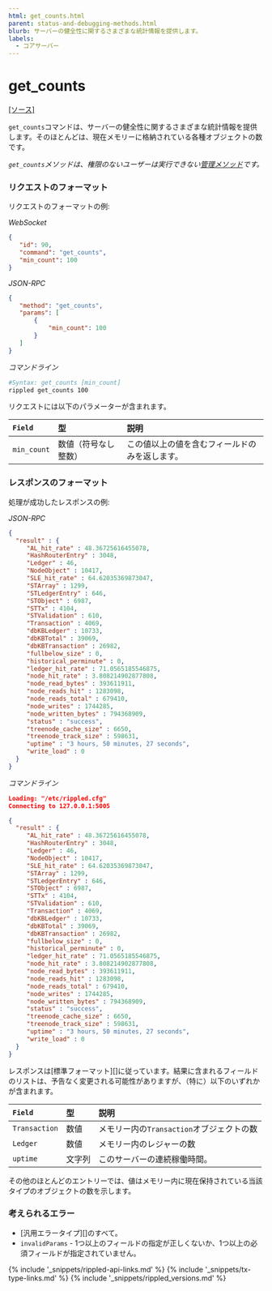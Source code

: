 ```yaml
---
html: get_counts.html
parent: status-and-debugging-methods.html
blurb: サーバーの健全性に関するさまざまな統計情報を提供します。
labels:
  - コアサーバー
---
```

# get_counts
[[ソース]](https://github.com/XRPLF/rippled/blob/c7118a183a660648aa88a3546a6b2c5bce858440/src/ripple/rpc/handlers/GetCounts.cpp "Source")

`get_counts`コマンドは、サーバーの健全性に関するさまざまな統計情報を提供します。そのほとんどは、現在メモリーに格納されている各種オブジェクトの数です。

_`get_counts`メソッドは、権限のないユーザーは実行できない[管理メソッド](admin-api-methods.html)です。_

### リクエストのフォーマット
リクエストのフォーマットの例:

<!-- MULTICODE_BLOCK_START -->

*WebSocket*

```json
{
   "id": 90,
   "command": "get_counts",
   "min_count": 100
}
```

*JSON-RPC*

```json
{
   "method": "get_counts",
   "params": [
       {
           "min_count": 100
       }
   ]
}
```

*コマンドライン*

```sh
#Syntax: get_counts [min_count]
rippled get_counts 100
```

<!-- MULTICODE_BLOCK_END -->

リクエストには以下のパラメーターが含まれます。

| `Field`     | 型                      | 説明                        |
|:------------|:--------------------------|:-----------------------------------|
| `min_count` | 数値（符号なし整数） | この値以上の値を含むフィールドのみを返します。 |

### レスポンスのフォーマット

処理が成功したレスポンスの例:

<!-- MULTICODE_BLOCK_START -->

*JSON-RPC*

```json
{
  "result" : {
     "AL_hit_rate" : 48.36725616455078,
     "HashRouterEntry" : 3048,
     "Ledger" : 46,
     "NodeObject" : 10417,
     "SLE_hit_rate" : 64.62035369873047,
     "STArray" : 1299,
     "STLedgerEntry" : 646,
     "STObject" : 6987,
     "STTx" : 4104,
     "STValidation" : 610,
     "Transaction" : 4069,
     "dbKBLedger" : 10733,
     "dbKBTotal" : 39069,
     "dbKBTransaction" : 26982,
     "fullbelow_size" : 0,
     "historical_perminute" : 0,
     "ledger_hit_rate" : 71.0565185546875,
     "node_hit_rate" : 3.808214902877808,
     "node_read_bytes" : 393611911,
     "node_reads_hit" : 1283098,
     "node_reads_total" : 679410,
     "node_writes" : 1744285,
     "node_written_bytes" : 794368909,
     "status" : "success",
     "treenode_cache_size" : 6650,
     "treenode_track_size" : 598631,
     "uptime" : "3 hours, 50 minutes, 27 seconds",
     "write_load" : 0
  }
}
```

*コマンドライン*

```json
Loading: "/etc/rippled.cfg"
Connecting to 127.0.0.1:5005

{
  "result" : {
     "AL_hit_rate" : 48.36725616455078,
     "HashRouterEntry" : 3048,
     "Ledger" : 46,
     "NodeObject" : 10417,
     "SLE_hit_rate" : 64.62035369873047,
     "STArray" : 1299,
     "STLedgerEntry" : 646,
     "STObject" : 6987,
     "STTx" : 4104,
     "STValidation" : 610,
     "Transaction" : 4069,
     "dbKBLedger" : 10733,
     "dbKBTotal" : 39069,
     "dbKBTransaction" : 26982,
     "fullbelow_size" : 0,
     "historical_perminute" : 0,
     "ledger_hit_rate" : 71.0565185546875,
     "node_hit_rate" : 3.808214902877808,
     "node_read_bytes" : 393611911,
     "node_reads_hit" : 1283098,
     "node_reads_total" : 679410,
     "node_writes" : 1744285,
     "node_written_bytes" : 794368909,
     "status" : "success",
     "treenode_cache_size" : 6650,
     "treenode_track_size" : 598631,
     "uptime" : "3 hours, 50 minutes, 27 seconds",
     "write_load" : 0
  }
}
```

<!-- MULTICODE_BLOCK_END -->

レスポンスは[標準フォーマット][]に従っています。結果に含まれるフィールドのリストは、予告なく変更される可能性がありますが、（特に）以下のいずれかが含まれます。

| `Field`       | 型   | 説明                                         |
|:--------------|:-------|:----------------------------------------------------|
| `Transaction` | 数値 | メモリー内の`Transaction`オブジェクトの数       |
| `Ledger`      | 数値 | メモリー内のレジャーの数                     |
| `uptime`      | 文字列 | このサーバーの連続稼働時間。 |

その他のほとんどのエントリーでは、値はメモリー内に現在保持されている当該タイプのオブジェクトの数を示します。

### 考えられるエラー

* [汎用エラータイプ][]のすべて。
* `invalidParams` - 1つ以上のフィールドの指定が正しくないか、1つ以上の必須フィールドが指定されていません。

<!--{# common link defs #}-->
{% include '_snippets/rippled-api-links.md' %}
{% include '_snippets/tx-type-links.md' %}
{% include '_snippets/rippled_versions.md' %}
